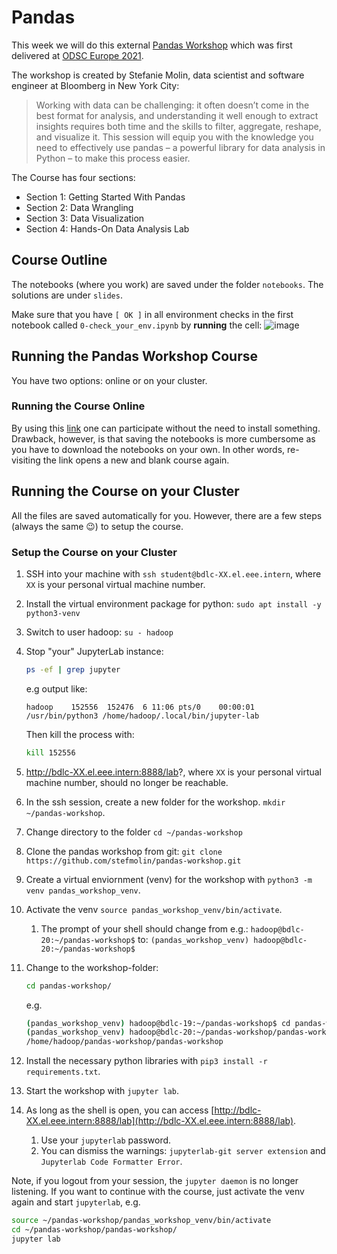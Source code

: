 # Pandas

This week we will do this external [Pandas Workshop](https://github.com/stefmolin/pandas-workshop/tree/main) which was first delivered at [ODSC Europe 2021](https://odsc.com/speakers/introduction-to-data-analysis-using-pandas/).

The workshop is created by Stefanie Molin,  data scientist and software engineer at Bloomberg in New York City:

>Working with data can be challenging: it often doesn’t come in the best format for analysis, and understanding it well enough to extract insights requires both time and the skills to filter, aggregate, reshape, and visualize it. This session will equip you with the knowledge you need to effectively use pandas – a powerful library for data analysis in Python – to make this process easier.

The Course has four sections:

- Section 1: Getting Started With Pandas
- Section 2: Data Wrangling
- Section 3: Data Visualization
- Section 4: Hands-On Data Analysis Lab

## Course Outline

The notebooks (where you work) are saved under the folder `notebooks`. The solutions are under `slides`.

Make sure that you have `[ OK ]` in all environment checks in the first notebook called `0-check_your_env.ipynb` by **running** the cell:
![image](https://user-images.githubusercontent.com/646839/159240004-d2c3efb2-40fa-489a-9b95-96063df4f689.png)

## Running the Pandas Workshop Course

You have two options: online or on your cluster.

### Running the Course Online

By using this [link](https://mybinder.org/v2/gh/stefmolin/pandas-workshop/main?urlpath=lab) one can participate without the need to install something. Drawback, however, is that saving the notebooks is more cumbersome as you have to download the notebooks on your own. In other words, re-visiting the link opens a new and blank course again.

## Running the Course on your Cluster

All the files are saved automatically for you. However, there are a few steps (always the same 😉) to setup the course.

### Setup the Course on your Cluster

1. SSH into your machine with `ssh student@bdlc-XX.el.eee.intern`, where `XX` is your personal virtual machine number.
2. Install the virtual environment package for python: `sudo apt install -y python3-venv`
3. Switch to user hadoop: `su - hadoop`
4. Stop "your" JupyterLab instance:

   ```bash
   ps -ef | grep jupyter
   ```

    e.g output like:

    ```text
    hadoop    152556  152476  6 11:06 pts/0    00:00:01 /usr/bin/python3 /home/hadoop/.local/bin/jupyter-lab
    ```

    Then kill the process with:

    ```bash
    kill 152556
    ```

5. http://bdlc-XX.el.eee.intern:8888/lab?, where `XX` is your personal virtual machine number, should no longer be reachable.
6. In the ssh session, create a new folder for the workshop. `mkdir ~/pandas-workshop`.
7. Change directory to the folder `cd ~/pandas-workshop`
8. Clone the pandas workshop from git: `git clone https://github.com/stefmolin/pandas-workshop.git`
9. Create a virtual enviornment (venv) for the workshop with `python3 -m venv pandas_workshop_venv`.
10. Activate the venv `source pandas_workshop_venv/bin/activate`.
    1. The prompt of your shell should change from e.g.: `hadoop@bdlc-20:~/pandas-workshop$` to: `(pandas_workshop_venv) hadoop@bdlc-20:~/pandas-workshop$`
11. Change to the workshop-folder:

    ```bash
    cd pandas-workshop/
    ```

    e.g.

    ```bash
    (pandas_workshop_venv) hadoop@bdlc-19:~/pandas-workshop$ cd pandas-workshop/
    (pandas_workshop_venv) hadoop@bdlc-20:~/pandas-workshop/pandas-workshop$ pwd
    /home/hadoop/pandas-workshop/pandas-workshop
    ```

12. Install the necessary python libraries with `pip3 install -r requirements.txt`.
13. Start the workshop with `jupyter lab`.
14. As long as the shell is open, you can access [http://bdlc-XX.el.eee.intern:8888/lab](http://bdlc-XX.el.eee.intern:8888/lab).
    1. Use your `jupyterlab` password.
    2. You can dismiss the warnings: `jupyterlab-git server extension` and `Jupyterlab Code Formatter Error`.

Note, if you logout from your session, the `jupyter daemon` is no longer listening. If you want to continue with the course, just activate the venv again and start `jupyterlab`, e.g.

```bash
source ~/pandas-workshop/pandas_workshop_venv/bin/activate
cd ~/pandas-workshop/pandas-workshop/
jupyter lab
```
